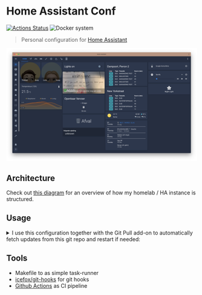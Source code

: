 # Home Assistant Conf

[![Actions Status](https://github.com/thibmaek/homeassistant-conf/workflows/CI%20Pipeline/badge.svg)](https://github.com/thibmaek/homeassistant-conf/actions)
![Docker system](https://badgen.net/badge/Docker/home-assistant/?icon=docker)

> Personal configuration for [Home Assistant](https://home-assistant.io)

![Screenshot of the overview in my HA instance](https://github.com/thibmaek/homeassistant-conf/blob/master/.github/assets/overview_screenshot.png)

## Architecture

Check out [this diagram](https://whimsical.com/8gZ6KJPKUYjKcYVXVnyxJq) for an overview of how my homelab / HA instance is structured.

## Usage

<details>
  <summary>
    I use this configuration together with the Git Pull add-on to automatically fetch updates from this git repo and restart if needed:
  </summary>

```json
{
  ...
  "git_branch": "master",
  "git_command": "pull",
  "git_remote": "origin",
  "git_prune": true,
  "repository": "https://github.com/thibmaek/homeassistant-conf.git",
  "auto_restart": true,
  "restart_ignore": [
    "ui-lovelace.yaml",
    ".gitignore",
    "README.md",
    "secrets.test.yaml",
    ".yamllint",
    ".travis.yml"
  ],
  "repeat": {
    "active": true,
    "interval": 300
  }
}
```

1. You need to first clone the repo by ssh'ing into Home Assistant, cd'ing to your config dir (`/usr/share/hassio/homeassistant`) and cloning it there.
2. Enter the details above in the Git Pull add-on and adjust if needed
3. Start the add-on

</details>

## Tools

* Makefile to as simple task-runner
* [icefox/git-hooks](https://github.com/icefox/git-hooks) for git hooks
* [Github Actions](https://github.com/thibmaek/homeassistant-conf/actions) as CI pipeline
